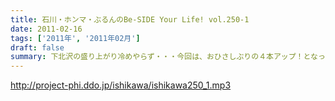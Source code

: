 ```yaml
---
title: 石川・ホンマ・ぶるんのBe-SIDE Your Life! vol.250-1
date: 2011-02-16
tags: ['2011年', '2011年02月']
draft: false
summary: 下北沢の盛り上がり冷めやらず・・・今回は、おひさしぶりの４本アップ！となっています～～もちろん、下北沢REGでのイベントの模様も、バンバンアップされていきますのでゼヒゼヒ。来られなかったキミもあの日を体感してほしいものです。NAMAE
---
```


http://project-phi.ddo.jp/ishikawa/ishikawa250_1.mp3
